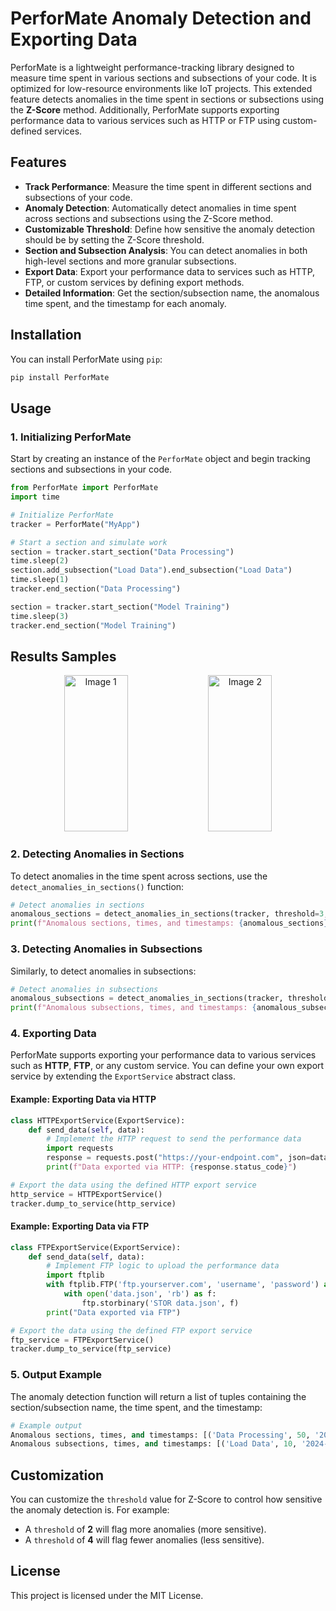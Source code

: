 # PerforMate Anomaly Detection and Exporting Data

PerforMate is a lightweight performance-tracking library designed to measure time spent in various sections and subsections of your code. It is optimized for low-resource environments like IoT projects. This extended feature detects anomalies in the time spent in sections or subsections using the **Z-Score** method. Additionally, PerforMate supports exporting performance data to various services such as HTTP or FTP using custom-defined services.

## Features

- **Track Performance**: Measure the time spent in different sections and subsections of your code.
- **Anomaly Detection**: Automatically detect anomalies in time spent across sections and subsections using the Z-Score method.
- **Customizable Threshold**: Define how sensitive the anomaly detection should be by setting the Z-Score threshold.
- **Section and Subsection Analysis**: You can detect anomalies in both high-level sections and more granular subsections.
- **Export Data**: Export your performance data to services such as HTTP, FTP, or custom services by defining export methods.
- **Detailed Information**: Get the section/subsection name, the anomalous time spent, and the timestamp for each anomaly.

## Installation

You can install PerforMate using `pip`:

```bash
pip install PerforMate
```

## Usage

### 1. Initializing PerforMate

Start by creating an instance of the `PerforMate` object and begin tracking sections and subsections in your code.

```python
from PerforMate import PerforMate
import time

# Initialize PerforMate
tracker = PerforMate("MyApp")

# Start a section and simulate work
section = tracker.start_section("Data Processing")
time.sleep(2)
section.add_subsection("Load Data").end_subsection("Load Data")
time.sleep(1)
tracker.end_section("Data Processing")

section = tracker.start_section("Model Training")
time.sleep(3)
tracker.end_section("Model Training")
```

## Results Samples

<p align="center">
  <img src="https://imgur.com/Z5eckuV" alt="Image 1" style="width: 45%; height:250px"/>
  <img src="https://imgur.com/axRm1Hv" alt="Image 2" style="width: 45%;  height:250px"/>
</p>

### 2. Detecting Anomalies in Sections

To detect anomalies in the time spent across sections, use the `detect_anomalies_in_sections()` function:

```python
# Detect anomalies in sections
anomalous_sections = detect_anomalies_in_sections(tracker, threshold=3, subsections=False)
print(f"Anomalous sections, times, and timestamps: {anomalous_sections}")
```

### 3. Detecting Anomalies in Subsections

Similarly, to detect anomalies in subsections:

```python
# Detect anomalies in subsections
anomalous_subsections = detect_anomalies_in_sections(tracker, threshold=3, subsections=True)
print(f"Anomalous subsections, times, and timestamps: {anomalous_subsections}")
```

### 4. Exporting Data

PerforMate supports exporting your performance data to various services such as **HTTP**, **FTP**, or any custom service. You can define your own export service by extending the `ExportService` abstract class.

#### Example: Exporting Data via HTTP

```python
class HTTPExportService(ExportService):
    def send_data(self, data):
        # Implement the HTTP request to send the performance data
        import requests
        response = requests.post("https://your-endpoint.com", json=data)
        print(f"Data exported via HTTP: {response.status_code}")

# Export the data using the defined HTTP export service
http_service = HTTPExportService()
tracker.dump_to_service(http_service)
```

#### Example: Exporting Data via FTP

```python
class FTPExportService(ExportService):
    def send_data(self, data):
        # Implement FTP logic to upload the performance data
        import ftplib
        with ftplib.FTP('ftp.yourserver.com', 'username', 'password') as ftp:
            with open('data.json', 'rb') as f:
                ftp.storbinary('STOR data.json', f)
        print("Data exported via FTP")

# Export the data using the defined FTP export service
ftp_service = FTPExportService()
tracker.dump_to_service(ftp_service)
```

### 5. Output Example

The anomaly detection function will return a list of tuples containing the section/subsection name, the time spent, and the timestamp:

```python
# Example output
Anomalous sections, times, and timestamps: [('Data Processing', 50, '2024-10-05T10:30:00'), ('Model Training', 200, '2024-10-05T11:00:00')]
Anomalous subsections, times, and timestamps: [('Load Data', 10, '2024-10-05T10:32:00'), ('Preprocess Data', 90, '2024-10-05T10:45:00')]
```

## Customization

You can customize the `threshold` value for Z-Score to control how sensitive the anomaly detection is. For example:

- A `threshold` of **2** will flag more anomalies (more sensitive).
- A `threshold` of **4** will flag fewer anomalies (less sensitive).

## License

This project is licensed under the MIT License.

